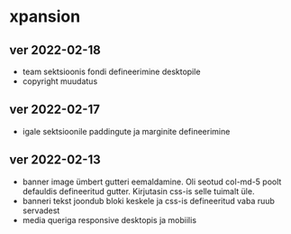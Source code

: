 # xpansion

## ver 2022-02-18 
- team sektsioonis fondi defineerimine desktopile
- copyright muudatus

## ver 2022-02-17
- igale sektsioonile paddingute ja marginite defineerimine

## ver 2022-02-13
- banner image ümbert gutteri eemaldamine. Oli seotud col-md-5 poolt defauldis defineeritud gutter. Kirjutasin css-is selle tuimalt üle. 
- banneri tekst joondub bloki keskele ja css-is defineeritud vaba ruub servadest
- media queriga responsive desktopis ja mobiilis
